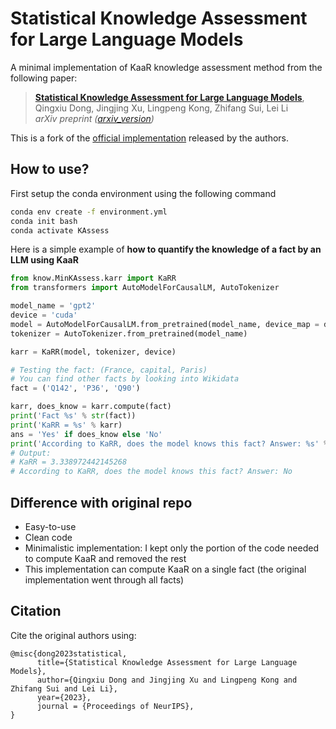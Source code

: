 # Statistical Knowledge Assessment for Large Language Models
A minimal implementation of KaaR knowledge assessment method from the following paper:

> [**Statistical Knowledge Assessment for Large Language Models**](https://arxiv.org/abs/2305.10519),            
> Qingxiu Dong, Jingjing Xu, Lingpeng Kong, Zhifang Sui, Lei Li   
> *arXiv preprint ([arxiv_version](https://arxiv.org/abs/2305.10519))*   

This is a fork of the [official implementation](https://github.com/dqxiu/KAssess) released by the authors.

## How to use?

First setup the conda environment using the following command

```bash
conda env create -f environment.yml
conda init bash
conda activate KAssess
```

Here is a simple example of **how to quantify the knowledge of a fact by an LLM using KaaR**
```python
from know.MinKAssess.karr import KaRR
from transformers import AutoModelForCausalLM, AutoTokenizer

model_name = 'gpt2'
device = 'cuda'
model = AutoModelForCausalLM.from_pretrained(model_name, device_map = device)
tokenizer = AutoTokenizer.from_pretrained(model_name)

karr = KaRR(model, tokenizer, device)

# Testing the fact: (France, capital, Paris)
# You can find other facts by looking into Wikidata
fact = ('Q142', 'P36', 'Q90')

karr, does_know = karr.compute(fact)
print('Fact %s' % str(fact))
print('KaRR = %s' % karr)
ans = 'Yes' if does_know else 'No'
print('According to KaRR, does the model knows this fact? Answer: %s' % ans)
# Output:
# KaRR = 3.338972442145268
# According to KaRR, does the model knows this fact? Answer: No
```

## Difference with original repo

- Easy-to-use
- Clean code
- Minimalistic implementation: I kept only the portion of the code needed to compute KaaR and removed the rest
- This implementation can compute KaaR on a single fact (the original implementation went through all facts)

## Citation
Cite the original authors using:
```
@misc{dong2023statistical,
      title={Statistical Knowledge Assessment for Large Language Models}, 
      author={Qingxiu Dong and Jingjing Xu and Lingpeng Kong and Zhifang Sui and Lei Li},
      year={2023},
      journal = {Proceedings of NeurIPS},
}
```



